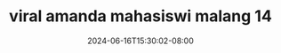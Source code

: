 --- 
title: "viral amanda mahasiswi malang  14"
description: "  bokep viral amanda mahasiswi malang  14 ig full vidio  "
date: 2024-06-16T15:30:02-08:00
file_code: "u7uxc33m3dx0"
draft: false
cover: "97hai9dplgyx2pfl.jpg"
tags: ["viral", "amanda", "mahasiswi", "malang", "bokep-indo", "bokep-viral", "bokep-ig"]
length: 438
fld_id: "1483131"
foldername: "Amanda mahasiswi malang"
categories: ["Amanda mahasiswi malang"]
views: 0
---